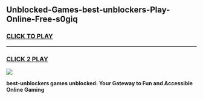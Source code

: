 
## Unblocked-Games-best-unblockers-Play-Online-Free-s0giq
<h3>
<a href="https://premium76.site?title=best-unblockers&ref=26A">CLICK TO PLAY</a></h3>
<hr>

<h3>
<a href="https://premium76.site?title=best-unblockers&ref=26A">CLICK 2 PLAY</a>
  
</h3>

<a href="https://premium76.site?title=best-unblockers&ref=26A"><img src="https://clearcache.store/games.png"></a>


**best-unblockers games unblocked: Your Gateway to Fun and Accessible Online Gaming**
